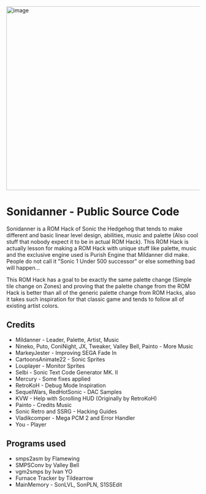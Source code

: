<img width="640" height="480" alt="image" src="https://github.com/user-attachments/assets/94867adf-61cd-4892-8bd5-de2886d3d106" />

# Sonidanner - Public Source Code
Sonidanner is a ROM Hack of Sonic the Hedgehog that tends to make different and basic linear level design, abilities, music and palette (Also cool stuff that nobody expect it to be in actual ROM Hack). This ROM Hack is actually lesson for making a ROM Hack with unique stuff like palette, music and the exclusive engine used is Purish Engine that Mildanner did make. People do not call it "Sonic 1 Under 500 successor" or else something bad will happen...

This ROM Hack has a goal to be exactly the same palette change (Simple tile change on Zones) and proving that the palette change from the ROM Hack is better than all of the generic palette change from ROM Hacks, also it takes such inspiration for that classic game and tends to follow all of existing artist colors.

## Credits
* Mildanner - Leader, Palette, Artist, Music
* Nineko, Puto, ConiNight, JX, Tweaker, Valley Bell, Painto - More Music
* MarkeyJester - Improving SEGA Fade In
* CartoonsAnimate22 - Sonic Sprites
* Louplayer - Monitor Sprites
* Selbi - Sonic Text Code Generator MK. II
* Mercury - Some fixes applied
* RetroKoH - Debug Mode Inspiration
* SequelWars, RedHotSonic - DAC Samples
* KVW - Help with Scrolling HUD (Originally by RetroKoH)
* Painto - Credits Music
* Sonic Retro and SSRG - Hacking Guides
* Vladikcomper - Mega PCM 2 and Error Handler
* You - Player
## Programs used
* smps2asm by Flamewing
* SMPSConv by Valley Bell
* vgm2smps by Ivan YO
* Furnace Tracker by Tildearrow
* MainMemory - SonLVL, SonPLN, S1SSEdit
